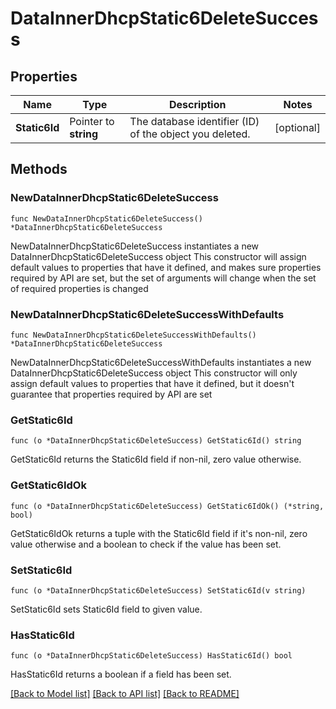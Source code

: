 # DataInnerDhcpStatic6DeleteSuccess

## Properties

Name | Type | Description | Notes
------------ | ------------- | ------------- | -------------
**Static6Id** | Pointer to **string** | The database identifier (ID) of the object you deleted. | [optional] 

## Methods

### NewDataInnerDhcpStatic6DeleteSuccess

`func NewDataInnerDhcpStatic6DeleteSuccess() *DataInnerDhcpStatic6DeleteSuccess`

NewDataInnerDhcpStatic6DeleteSuccess instantiates a new DataInnerDhcpStatic6DeleteSuccess object
This constructor will assign default values to properties that have it defined,
and makes sure properties required by API are set, but the set of arguments
will change when the set of required properties is changed

### NewDataInnerDhcpStatic6DeleteSuccessWithDefaults

`func NewDataInnerDhcpStatic6DeleteSuccessWithDefaults() *DataInnerDhcpStatic6DeleteSuccess`

NewDataInnerDhcpStatic6DeleteSuccessWithDefaults instantiates a new DataInnerDhcpStatic6DeleteSuccess object
This constructor will only assign default values to properties that have it defined,
but it doesn't guarantee that properties required by API are set

### GetStatic6Id

`func (o *DataInnerDhcpStatic6DeleteSuccess) GetStatic6Id() string`

GetStatic6Id returns the Static6Id field if non-nil, zero value otherwise.

### GetStatic6IdOk

`func (o *DataInnerDhcpStatic6DeleteSuccess) GetStatic6IdOk() (*string, bool)`

GetStatic6IdOk returns a tuple with the Static6Id field if it's non-nil, zero value otherwise
and a boolean to check if the value has been set.

### SetStatic6Id

`func (o *DataInnerDhcpStatic6DeleteSuccess) SetStatic6Id(v string)`

SetStatic6Id sets Static6Id field to given value.

### HasStatic6Id

`func (o *DataInnerDhcpStatic6DeleteSuccess) HasStatic6Id() bool`

HasStatic6Id returns a boolean if a field has been set.


[[Back to Model list]](../README.md#documentation-for-models) [[Back to API list]](../README.md#documentation-for-api-endpoints) [[Back to README]](../README.md)


